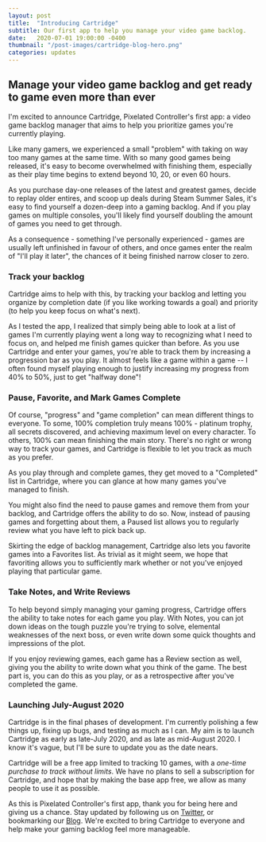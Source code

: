 ```yaml
---
layout: post
title:  "Introducing Cartridge"
subtitle: Our first app to help you manage your video game backlog.
date:   2020-07-01 19:00:00 -0400
thumbnail: "/post-images/cartridge-blog-hero.png"
categories: updates
---
```


## Manage your video game backlog and get ready to game even more than ever

I'm excited to announce Cartridge, Pixelated Controller's first app: a video game backlog
manager that aims to help you prioritize games you're currently playing.

Like many gamers, we experienced a small "problem" with taking on way too many games at the same time. With
so many good games being released, it's easy to become overwhelmed with finishing them,
especially as their play time begins to extend beyond 10, 20, or even 60 hours.

As you purchase day-one releases of the latest and greatest games, decide to replay older entires, and scoop up deals during Steam Summer Sales, it's easy to find yourself a dozen-deep into a gaming backlog. And if you play games on multiple consoles,
you'll likely find yourself doubling the amount of games you need to get through.

As a consequence - something I've personally experienced - games are usually left unfinished in favour of others, and  once
games enter the realm of "I'll play it later", the chances of it being finished narrow closer to zero.

### Track your backlog

Cartridge aims to help with this, by tracking your backlog and letting you organize by completion date (if you like working towards a goal) and priority (to help you keep focus on what's next).

As I tested the app, I realized that simply being able to look at a list of games I'm currently playing went a long way
to recognizing what I need to focus on, and helped me finish games quicker than before. As you use Cartridge and enter your
games, you're able to track them by increasing a progression bar as you play. It almost feels like a game within a game -- I often found myself playing enough to justify increasing my progress from 40% to 50%, just to get "halfway done"!

### Pause, Favorite, and Mark Games Complete

Of course, "progress" and "game completion" can mean different things to everyone. To some, 100% completion truly means 100% - platinum trophy, all secrets discovered, and achieving maximum level on every character. To others, 100% can mean finishing the main story. There's no right or wrong way to track your games, and Cartridge is flexible to let you track as much as you prefer.

As you play through and complete games, they get moved to a "Completed" list in Cartridge, where you can glance at how many games you've managed to finish.

You might also find the need to pause games and remove them from your backlog, and Cartridge offers the ability to do so. Now, instead of pausing games and forgetting about them, a Paused list allows you to regularly review what you have left to pick back up.

Skirting the edge of backlog management, Cartridge also lets you favorite games into a Favorites list. As trivial as it might seem, we hope that favoriting allows you to sufficiently mark whether or not you've enjoyed playing that particular game.

### Take Notes, and Write Reviews

To help beyond simply managing your gaming progress, Cartridge offers the ability to take notes for each game you play. With Notes, you can jot down ideas on the tough puzzle you're trying to solve, elemental weaknesses of the next boss, or even write down some quick thoughts and impressions of the plot.

If you enjoy reviewing games, each game has a Review section as well, giving you the ability to write down what you think of the game. The best part is, you can do this as you play, or as a retrospective after you've completed the game.

### Launching July-August 2020

Cartridge is in the final phases of development. I'm currently polishing a few things up, fixing up bugs, and testing as much as I can. My aim is to launch Cartridge as early as late-July 2020, and as late as mid-August 2020. I know it's vague, but I'll be
sure to update you as the date nears.

Cartridge will be a free app limited to tracking 10 games, with a _one-time purchase to track without limits_. We have no plans to sell a subscription for Cartridge, and hope that by making the base app free, we allow as many people to use it as possible.

As this is Pixelated Controller's first app, thank you for being here and giving us a chance. Stay updated by following us on [Twitter](https://twitter.com/Pixelated_Blog), or bookmarking our [Blog](https://pixelatedcontroller.com/blog). We're excited to
bring Cartridge to everyone and help make your gaming backlog feel more manageable.
